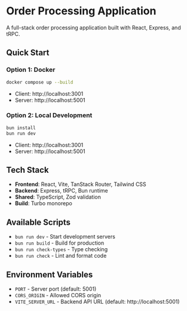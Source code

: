 # Order Processing Application

A full-stack order processing application built with React, Express, and tRPC.

## Quick Start

### Option 1: Docker
```bash
docker compose up --build
```
- Client: http://localhost:3001
- Server: http://localhost:5001

### Option 2: Local Development
```bash
bun install
bun run dev
```
- Client: http://localhost:3001
- Server: http://localhost:5001

## Tech Stack
- **Frontend**: React, Vite, TanStack Router, Tailwind CSS
- **Backend**: Express, tRPC, Bun runtime
- **Shared**: TypeScript, Zod validation
- **Build**: Turbo monorepo

## Available Scripts
- `bun run dev` - Start development servers
- `bun run build` - Build for production
- `bun run check-types` - Type checking
- `bun run check` - Lint and format code

## Environment Variables
- `PORT` - Server port (default: 5001)
- `CORS_ORIGIN` - Allowed CORS origin
- `VITE_SERVER_URL` - Backend API URL (default: http://localhost:5001)